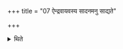 +++
title = "07 ऐन्द्रवायवस्य सादनमनु साद्यते"

+++

<details><summary>थिते</summary>

ऐन्द्रवायवस्य सादनमनु साद्यते ७
</details>
